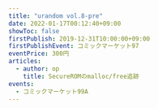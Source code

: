 ```yaml
---
title: "urandom vol.8-pre"
date: 2022-01-17T00:12:40+09:00
showToc: false
firstPublish: 2019-12-31T10:00:00+09:00
firstPublishEvent: コミックマーケット97
eventPrice: 300円
articles:
  - author: op
    title: SecureROMのmalloc/free追跡
events:
  - コミックマーケット99A
---
```

